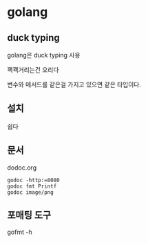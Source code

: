 # golang

## duck typing

golang은 duck typing 사용

꽥꽥거리는건 오리다

변수와 메서드를 같은걸 가지고 있으면 같은 타입이다.

## 설치

쉽다

## 문서

dodoc.org
```
godoc -http:=8080
godoc fmt Printf
godoc image/png
```

## 포매팅 도구

gofmt -h
